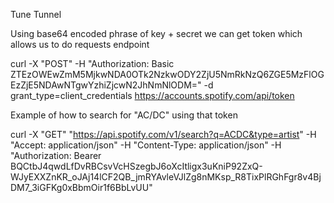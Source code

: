 Tune Tunnel

Using base64 encoded phrase of key + secret we can get token which allows us to do requests endpoint

curl -X "POST" -H "Authorization: Basic ZTEzOWEwZmM5MjkwNDA0OTk2NzkwODY2ZjU5NmRkNzQ6ZGE5MzFlOGEzZjE5NDAwNTgwYzhiZjcwN2JhNmNlODM=" -d grant_type=client_credentials https://accounts.spotify.com/api/token

Example of how to search for "AC/DC" using that token

curl -X "GET" "https://api.spotify.com/v1/search?q=ACDC&type=artist" -H "Accept: application/json" -H "Content-Type: application/json" -H "Authorization: Bearer BQCtbJ4qwdLfDvRBCsvVcHSzegbJ6oXcItligx3uKniP92ZxQ-WJyEXXZnKR_oJAj14lCF2QB_jmRYAvleVJlZg8nMKsp_R8TixPlRGhFgr8v4BjDM7_3iGFKg0xBbmOir1f6BbLvUU"



